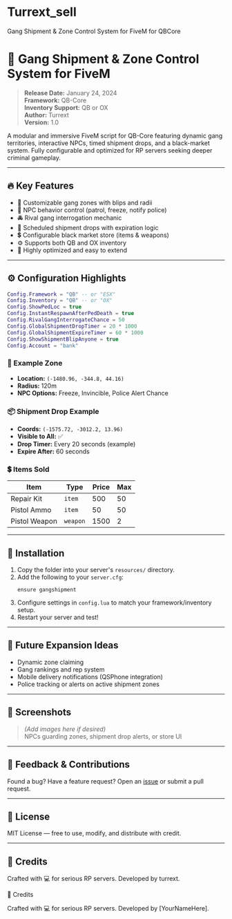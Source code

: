 # Turrext_sell
Gang Shipment &amp; Zone Control System for FiveM for QBCore
# 🚨 Gang Shipment & Zone Control System for FiveM

> **Release Date:** January 24, 2024  
> **Framework:** QB-Core  
> **Inventory Support:** QB or OX  
> **Author:** Turrext  
> **Version:** 1.0

A modular and immersive FiveM script for QB-Core featuring dynamic gang territories, interactive NPCs, timed shipment drops, and a black-market system. Fully configurable and optimized for RP servers seeking deeper criminal gameplay.

---

## 🔥 Key Features

- 📜 Customizable gang zones with blips and radii
- 👥 NPC behavior control (patrol, freeze, notify police)
- 🚔 Rival gang interrogation mechanic
- 🚚 Scheduled shipment drops with expiration logic
- 💲 Configurable black market store (items & weapons)
- ⚙️ Supports both QB and OX inventory
- 🎯 Highly optimized and easy to extend

---

## ⚙️ Configuration Highlights

```lua
Config.Framework = "QB" -- or "ESX"
Config.Inventory = "QB" -- or "OX"
Config.ShowPedLoc = true
Config.InstantRespawnAfterPedDeath = true
Config.RivalGangInterrogateChance = 50
Config.GlobalShipmentDropTimer = 20 * 1000
Config.GlobalShipmentExpireTimer = 60 * 1000
Config.ShowShipmentBlipAnyone = true
Config.Account = "bank"
```

### 📍 Example Zone

- **Location:** `(-1480.96, -344.8, 44.16)`
- **Radius:** 120m  
- **NPC Options:** Freeze, Invincible, Police Alert Chance

### 📦 Shipment Drop Example

- **Coords:** `(-1575.72, -3012.2, 13.96)`
- **Visible to All:** ✅  
- **Drop Timer:** Every 20 seconds (example)  
- **Expire After:** 60 seconds

### 💲 Items Sold

| Item          | Type     | Price | Max |
| ------------- | -------- | ----- | --- |
| Repair Kit    | `item`   | 500   | 50  |
| Pistol Ammo   | `item`   | 50    | 50  |
| Pistol Weapon | `weapon` | 1500  | 2   |

---

## 🧠 Installation

1. Copy the folder into your server's `resources/` directory.
2. Add the following to your `server.cfg`:
   ```
   ensure gangshipment
   ```
3. Configure settings in `config.lua` to match your framework/inventory setup.
4. Restart your server and test!

---

## 🧪 Future Expansion Ideas

- Dynamic zone claiming
- Gang rankings and rep system
- Mobile delivery notifications (QSPhone integration)
- Police tracking or alerts on active shipment zones

---

## 📸 Screenshots

> *(Add images here if desired)*  
> NPCs guarding zones, shipment drop alerts, or store UI

---

## 📣 Feedback & Contributions

Found a bug? Have a feature request? Open an [issue](https://github.com/turrext) or submit a pull request.

---

## 📜 License

MIT License — free to use, modify, and distribute with credit.

---

## 🙌 Credits

Crafted with 💻 for serious RP servers. Developed by turrext.

🙌 Credits

Crafted with 💻 for serious RP servers. Developed by [YourNameHere].

